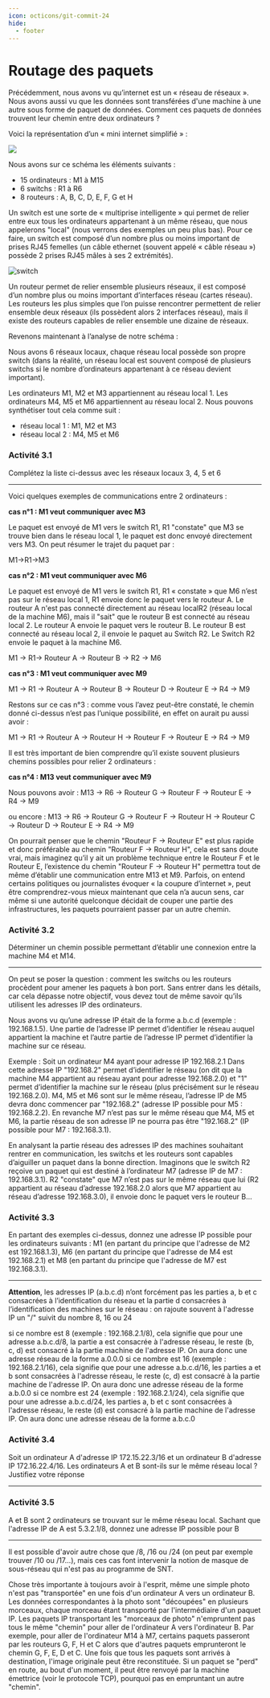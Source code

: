 ```yaml
---
icon: octicons/git-commit-24
hide:
  - footer
---
```

# Routage des paquets

Précédemment, nous avons vu qu’internet est un « réseau de réseaux ». Nous avons aussi vu que les données sont transférées d'une machine à une autre sous forme de paquet de données. Comment ces paquets de données trouvent leur chemin entre deux ordinateurs ?

Voici la représentation d’un « mini internet simplifié » :

![](/images/DiagRes.png)

Nous avons sur ce schéma les éléments suivants :

- 15 ordinateurs : M1 à M15
- 6 switchs : R1 à R6
- 8 routeurs : A, B, C, D, E, F, G et H

Un switch est une sorte de « multiprise intelligente » qui permet de relier entre eux tous les ordinateurs appartenant à un même réseau, que nous appelerons "local" (nous verrons des exemples un peu plus bas). Pour ce faire, un switch est composé d’un nombre plus ou moins important de prises RJ45 femelles (un câble ethernet (souvent appelé « câble réseau ») possède 2 prises RJ45 mâles à ses 2 extrémités).

![switch](/images//switch.png "différents switchs")

Un routeur permet de relier ensemble plusieurs réseaux, il est composé d’un nombre plus ou moins important d’interfaces réseau (cartes réseau). Les routeurs les plus simples que l’on puisse rencontrer permettent de relier ensemble deux réseaux (ils possèdent alors 2 interfaces réseau), mais il existe des routeurs capables de relier ensemble une dizaine de réseaux.

Revenons maintenant à l’analyse de notre schéma :

Nous avons 6 réseaux locaux, chaque réseau local possède son propre switch (dans la réalité, un réseau local est souvent composé de plusieurs switchs si le nombre d’ordinateurs appartenant à ce réseau devient important).

Les ordinateurs M1, M2 et M3 appartiennent au réseau local 1. Les ordinateurs M4, M5 et M6 appartiennent au réseau local 2. Nous pouvons synthétiser tout cela comme suit :

- réseau local 1 : M1, M2 et M3
- réseau local 2 : M4, M5 et M6

### Activité 3.1
Complétez la liste ci-dessus avec les réseaux locaux 3, 4, 5 et 6
***

Voici quelques exemples de communications entre 2 ordinateurs :

**cas n°1 : M1 veut communiquer avec M3**

Le paquet est envoyé de M1 vers le switch R1, R1 "constate" que M3 se trouve bien dans le réseau local 1, le paquet est donc envoyé directement vers M3. On peut résumer le trajet du paquet par :

M1→R1→M3

**cas n°2 : M1 veut communiquer avec M6**

Le paquet est envoyé de M1 vers le switch R1, R1 « constate » que M6 n’est pas sur le réseau local 1, R1 envoie donc le paquet vers le routeur A. Le routeur A n'est pas connecté directement au réseau localR2 (réseau local de la machine M6), mais il "sait" que le routeur B est connecté au réseau local 2. Le routeur A envoie le paquet vers le routeur B. Le routeur B est connecté au réseau local 2, il envoie le paquet au Switch R2. Le Switch R2 envoie le paquet à la machine M6.

M1 → R1→ Routeur A → Routeur B → R2 → M6

**cas n°3 : M1 veut communiquer avec M9**

M1 → R1 → Routeur A → Routeur B → Routeur D → Routeur E → R4 → M9

Restons sur ce cas n°3 : comme vous l’avez peut-être constaté, le chemin donné ci-dessus n’est pas l’unique possibilité, en effet on aurait pu aussi avoir :

M1 → R1 → Routeur A → Routeur H → Routeur F → Routeur E → R4 → M9

Il est très important de bien comprendre qu’il existe souvent plusieurs chemins possibles pour relier 2 ordinateurs :

**cas n°4 : M13 veut communiquer avec M9**

Nous pouvons avoir : M13 → R6 → Routeur G → Routeur F → Routeur E → R4 → M9

ou encore : M13 → R6 → Routeur G → Routeur F → Routeur H → Routeur C → Routeur D → Routeur E → R4 → M9

On pourrait penser que le chemin "Routeur F → Routeur E" est plus rapide et donc préférable au chemin "Routeur F → Routeur H", cela est sans doute vrai, mais imaginez qu’il y ait un problème technique entre le Routeur F et le Routeur E, l’existence du chemin "Routeur F → Routeur H" permettra tout de même d’établir une communication entre M13 et M9. Parfois, on entend certains politiques ou journalistes évoquer « la coupure d’internet », peut être comprendrez-vous mieux maintenant que cela n’a aucun sens, car même si une autorité quelconque décidait de couper une partie des infrastructures, les paquets pourraient passer par un autre chemin.

### Activité 3.2

Déterminer un chemin possible permettant d’établir une connexion entre la machine M4 et M14.
***

On peut se poser la question : comment les switchs ou les routeurs procèdent pour amener les paquets à bon port. Sans entrer dans les détails, car cela dépasse notre objectif, vous devez tout de même savoir qu’ils utilisent les adresses IP des ordinateurs.

Nous avons vu qu’une adresse IP était de la forme a.b.c.d (exemple : 192.168.1.5). Une partie de l’adresse IP permet d’identifier le réseau auquel appartient la machine et l’autre partie de l’adresse IP permet d’identifier la machine sur ce réseau.

Exemple : Soit un ordinateur M4 ayant pour adresse IP 192.168.2.1 Dans cette adresse IP "192.168.2" permet d’identifier le réseau (on dit que la machine M4 appartient au réseau ayant pour adresse 192.168.2.0) et "1" permet d’identifier la machine sur le réseau (plus précisément sur le réseau 192.168.2.0). M4, M5 et M6 sont sur le même réseau, l’adresse IP de M5 devra donc commencer par "192.168.2" (adresse IP possible pour M5 : 192.168.2.2). En revanche M7 n’est pas sur le même réseau que M4, M5 et M6, la partie réseau de son adresse IP ne pourra pas être "192.168.2" (IP possible pour M7 : 192.168.3.1).

En analysant la partie réseau des adresses IP des machines souhaitant rentrer en communication, les switchs et les routeurs sont capables d’aiguiller un paquet dans la bonne direction. Imaginons que le switch R2 reçoive un paquet qui est destiné à l’ordinateur M7 (adresse IP de M7 : 192.168.3.1). R2 "constate" que M7 n’est pas sur le même réseau que lui (R2 appartient au réseau d’adresse 192.168.2.0 alors que M7 appartient au réseau d’adresse 192.168.3.0), il envoie donc le paquet vers le routeur B...

### Activité 3.3
En partant des exemples ci-dessus, donnez une adresse IP possible pour les ordinateurs suivants : M1 (en partant du principe que l'adresse de M2 est 192.168.1.3), M6 (en partant du principe que l'adresse de M4 est 192.168.2.1) et M8 (en partant du principe que l'adresse de M7 est 192.168.3.1).
***

**Attention**, les adresses IP (a.b.c.d) n’ont forcément pas les parties a, b et c consacrées à l’identification du réseau et la partie d consacrées à l’identification des machines sur le réseau : on rajoute souvent à l'adresse IP un "/" suivit du nombre 8, 16 ou 24

si ce nombre est 8 (exemple : 192.168.2.1/8), cela signifie que pour une adresse a.b.c.d/8, la partie a est consacrée à l'adresse réseau, le reste (b, c, d) est consacré à la partie machine de l'adresse IP. On aura donc une adresse réseau de la forme a.0.0.0
si ce nombre est 16 (exemple : 192.168.2.1/16), cela signifie que pour une adresse a.b.c.d/16, les parties a et b sont consacrées à l'adresse réseau, le reste (c, d) est consacré à la partie machine de l'adresse IP. On aura donc une adresse réseau de la forme a.b.0.0
si ce nombre est 24 (exemple : 192.168.2.1/24), cela signifie que pour une adresse a.b.c.d/24, les parties a, b et c sont consacrées à l'adresse réseau, le reste (d) est consacré à la partie machine de l'adresse IP. On aura donc une adresse réseau de la forme a.b.c.0

### Activité 3.4
Soit un ordinateur A d'adresse IP 172.15.22.3/16 et un ordinateur B d'adresse IP 172.16.22.4/16. Les ordinateurs A et B sont-ils sur le même réseau local ? Justifiez votre réponse
***

### Activité 3.5
A et B sont 2 ordinateurs se trouvant sur le même réseau local. Sachant que l'adresse IP de A est 5.3.2.1/8, donnez une adresse IP possible pour B
***

Il est possible d'avoir autre chose que /8, /16 ou /24 (on peut par exemple trouver /10 ou /17...), mais ces cas font intervenir la notion de masque de sous-réseau qui n'est pas au programme de SNT.

Chose très importante à toujours avoir à l'esprit, même une simple photo n'est pas "transportée" en une fois d'un ordinateur A vers un ordinateur B. Les données correspondantes à la photo sont "découpées" en plusieurs morceaux, chaque morceau étant transporté par l'intermédiaire d'un paquet IP. Les paquets IP transportant les "morceaux de photo" n'empruntent pas tous le même "chemin" pour aller de l'ordinateur A vers l'ordinateur B. Par exemple, pour aller de l'ordinateur M14 à M7, certains paquets passeront par les routeurs G, F, H et C alors que d'autres paquets emprunteront le chemin G, F, E, D et C. Une fois que tous les paquets sont arrivés à destination, l'image originale peut être reconstituée. Si un paquet se "perd" en route, au bout d'un moment, il peut être renvoyé par la machine émettrice (voir le protocole TCP), pourquoi pas en empruntant un autre "chemin".